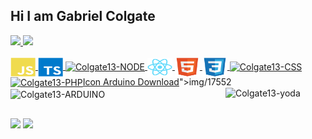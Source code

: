 ## Hi I am Gabriel Colgate
 <div>
  <a href="https://github.com/Colgate13">
  <img height="180" width="" src="https://github-readme-stats.vercel.app/api?username=Colgate13&show_icons=true&theme=dracula&include_all_commits=true&count_private=true"/>
  <img height="180" width="" src="https://github-readme-stats.vercel.app/api/top-langs/?username=Colgate13&layout=compact&langs_count=7&theme=dracula"/>
</div>
<div style="display: inline_block"><br>
  <img align="center" alt="Colgate13-Js" height="30" width="40" src="https://raw.githubusercontent.com/devicons/devicon/master/icons/javascript/javascript-plain.svg">
  <img align="center" alt="Colgate13-Ts" height="30" width="40" src="https://raw.githubusercontent.com/devicons/devicon/master/icons/typescript/typescript-plain.svg">
  <img align="center" alt="Colgate13-NODE" height="50" width="50" src="https://cdn4.iconfinder.com/data/icons/logos-3/456/nodejs-new-pantone-black-512.png">
  <img align="center" alt="Colgate13-React" height="30" width="40" src="https://raw.githubusercontent.com/devicons/devicon/master/icons/react/react-original.svg">
  <img align="center" alt="Colgate13-HTML" height="30" width="40" src="https://raw.githubusercontent.com/devicons/devicon/master/icons/html5/html5-original.svg">
  <img align="center" alt="Colgate13-CSS" height="30" width="40" src="https://raw.githubusercontent.com/devicons/devicon/master/icons/css3/css3-original.svg">
  <img align="center" alt="Colgate13-CSS" height="40" width="40" src="https://img.icons8.com/color/48/000000/c-programming.png">
  <img align="center" alt="Colgate13-PHP" height="50" width="50" src="<a href="https://www.freeiconspng.com/img/17552">Icon Arduino Download</a>">img/17552
  <img align="center" alt="Colgate13-ARDUINO" height="50" width="50" src="https://www.php.net//images/logos/new-php-logo.svg">

  <img align="right" alt="Colgate13-yoda" height="160em" width="160em" src="https://media.giphy.com/media/o0vwzuFwCGAFO/giphy.gif">
</div>
  
  ##
 
<div> 
  <a href = "mailto:gabreilbarros13@gmail.com"><img src="https://img.shields.io/badge/-Gmail-%23333?style=for-the-badge&logo=gmail&logoColor=white" target="_blank"></a>
  <a href="https://www.linkedin.com/in/gabriel-colgate/" target="_blank"><img src="https://img.shields.io/badge/-LinkedIn-%230077B5?style=for-the-badge&logo=linkedin&logoColor=white" target="_blank"></a>  
</div>

